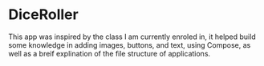 # DiceRoller
This app was inspired by the class I am currently enroled in, it helped build some knowledge in adding images, buttons, and text, using Compose, as well as a breif explination of the file structure of applications.
